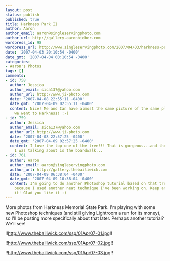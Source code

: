 ```yaml
---
layout: post
status: publish
published: true
title: Harkness Park II
author: Aaron
author_email: aaron@singleservingphoto.com
author_url: http://gallery.aaronbieber.com
wordpress_id: 98
wordpress_url: http://www.singleservingphoto.com/2007/04/03/harkness-park-ii/
date: '2007-04-03 20:10:54 -0400'
date_gmt: '2007-04-04 00:10:54 -0400'
categories:
- Aaron's Photos
tags: []
comments:
- id: 758
  author: Jessica
  author_email: sica137@yahoo.com
  author_url: http://www.ji-photo.com
  date: '2007-04-08 22:55:11 -0400'
  date_gmt: '2007-04-09 02:55:11 -0400'
  content: Nice! Me and Ian have almost the same picture of the same place from when
    we went to Harkness! :-)
- id: 759
  author: Jessica
  author_email: sica137@yahoo.com
  author_url: http://www.ji-photo.com
  date: '2007-04-08 22:57:25 -0400'
  date_gmt: '2007-04-09 02:57:25 -0400'
  content: I love the top one of the tree!!! That is gorgeous...and the other one
    I was talking about is the boardwalk...
- id: 761
  author: Aaron
  author_email: aaron@singleservingphoto.com
  author_url: http://gallery.thebailiwick.com
  date: '2007-04-09 06:38:04 -0400'
  date_gmt: '2007-04-09 10:38:04 -0400'
  content: I'm going to do another Photoshop tutorial based on that tree photograph
    because I used another neat technique I've been working on. Keep an eye out for
    it! Glad you like it :)
---
```

More photos from Harkness Memorial State Park. I'm playing with some new
Photoshop techniques (and still giving Lightroom a run for its money),
so I'll be posting more specifically about that later. Perhaps another
tutorial? We'll see!

!!http://www.thebailiwick.com/ssp/01Apr07-01.jpg!!

!!http://www.thebailiwick.com/ssp/01Apr07-02.jpg!!

!!http://www.thebailiwick.com/ssp/01Apr07-03.jpg!!
